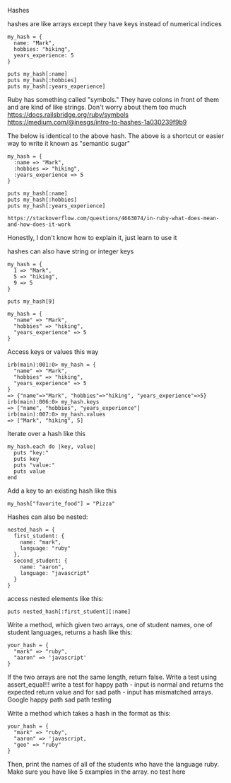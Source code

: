 Hashes

hashes are like arrays except they have keys instead of numerical indices

```
my_hash = {
  name: "Mark",
  hobbies: "hiking",
  years_experience: 5
}

puts my_hash[:name]
puts my_hash[:hobbies]
puts my_hash[:years_experience]
```

Ruby has something called "symbols." They have colons in front of them and are kind of like strings. Don't worry about them too much
https://docs.railsbridge.org/ruby/symbols
https://medium.com/@inesgs/intro-to-hashes-1a030239f9b9

The below is identical to the above hash. The above is a shortcut or easier way to write it known as "semantic sugar"

```
my_hash = {
  :name => "Mark",
  :hobbies => "hiking",
  :years_experience => 5
}

puts my_hash[:name]
puts my_hash[:hobbies]
puts my_hash[:years_experience]

https://stackoverflow.com/questions/4663074/in-ruby-what-does-mean-and-how-does-it-work
```

Honestly, I don't know how to explain it, just learn to use it

hashes can also have string or integer keys

```
my_hash = {
  1 => "Mark",
  5 => "hiking",
  9 => 5
}

puts my_hash[9]

my_hash = {
  "name" => "Mark",
  "hobbies" => "hiking",
  "years_experience" => 5
}
```

Access keys or values this way

```
irb(main):001:0> my_hash = {
  "name" => "Mark",
  "hobbies" => "hiking",
  "years_experience" => 5
}
=> {"name"=>"Mark", "hobbies"=>"hiking", "years_experience"=>5}
irb(main):006:0> my_hash.keys
=> ["name", "hobbies", "years_experience"]
irb(main):007:0> my_hash.values
=> ["Mark", "hiking", 5]
```

Iterate over a hash like this

```
my_hash.each do |key, value|
  puts "key:"
  puts key
  puts "value:"
  puts value
end
```

Add a key to an existing hash like this

`my_hash["favorite_food"] = "Pizza"`

Hashes can also be nested:

```
nested_hash = {
  first_student: {
    name: "mark",
    language: "ruby"
  },
  second_student: {
    name: "aaron",
    language: "javascript"
  }
}
```

access nested elements like this:

`puts nested_hash[:first_student][:name]`

Write a method, which given two arrays, one of student names, one of student languages, returns a hash like this:

```
your_hash = {
  "mark" => "ruby",
  "aaron" => 'javascript'
}
```

If the two arrays are not the same length, return false. Write a test using assert_equal!!!
write a test for happy path - input is normal and returns the expected return value
and for sad path - input has mismatched arrays. Google happy path sad path testing


Write a method which takes a hash in the format as this:

```
your_hash = {
  "mark" => "ruby",
  "aaron" => 'javascript,
  "geo" => "ruby"
}
```

Then, print the names of all of the students who have the language ruby. Make sure you have like 5 examples in the array. no test here

